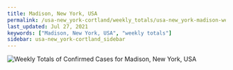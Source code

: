 ```yaml
---
title: Madison, New York, USA
permalink: /usa-new_york-cortland/weekly_totals/usa-new_york-madison-weekly_totals.html
last_updated: Jul 27, 2021
keywords: ["Madison, New York, USA", "weekly totals"]
sidebar: usa-new_york-cortland_sidebar
---
```


![Weekly Totals of Confirmed Cases for Madison, New York, USA](/covid_tracker/images/graphs/usa-new_york-madison-weekly_totals_graph.png)

